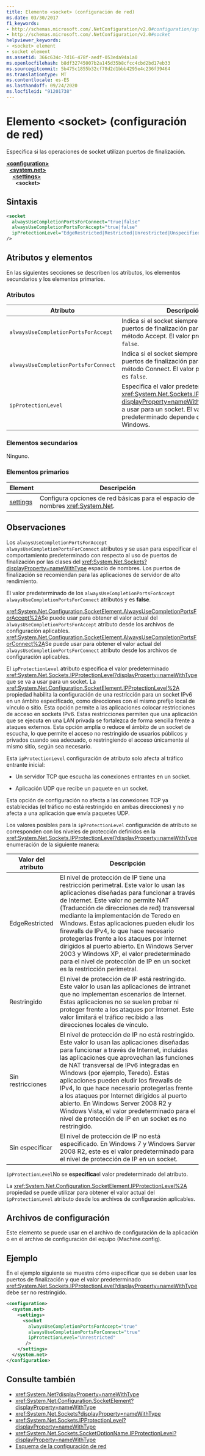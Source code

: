 ```yaml
---
title: Elemento <socket> (configuración de red)
ms.date: 03/30/2017
f1_keywords:
- http://schemas.microsoft.com/.NetConfiguration/v2.0#configuration/system.net/settings/socket
- http://schemas.microsoft.com/.NetConfiguration/v2.0#socket
helpviewer_keywords:
- <socket> element
- socket element
ms.assetid: 366c634c-7d16-478f-aedf-053eda94a1a0
ms.openlocfilehash: b8df32745007b2a145d35b8cfcc4cbd2bd17eb33
ms.sourcegitcommit: 5b475c1855b32cf78d2d1bbb4295e4c236f39464
ms.translationtype: MT
ms.contentlocale: es-ES
ms.lasthandoff: 09/24/2020
ms.locfileid: "91201738"
---
```

# <a name="socket-element-network-settings"></a>Elemento \<socket> (configuración de red)

Especifica si las operaciones de socket utilizan puertos de finalización.  

[**\<configuration>**](../configuration-element.md)\
&nbsp;&nbsp;[**\<system.net>**](system-net-element-network-settings.md)\
&nbsp;&nbsp;&nbsp;&nbsp;[**\<settings>**](settings-element-network-settings.md)\
&nbsp;&nbsp;&nbsp;&nbsp;&nbsp;&nbsp;**\<socket>**

## <a name="syntax"></a>Sintaxis  
  
```xml  
<socket  
  alwaysUseCompletionPortsForConnect="true|false"  
  alwaysUseCompletionPortsForAccept="true|false"  
  ipProtectionLevel="EdgeRestricted|Restricted|Unrestricted|Unspecified"  
/>  
```  
  
## <a name="attributes-and-elements"></a>Atributos y elementos  

 En las siguientes secciones se describen los atributos, los elementos secundarios y los elementos primarios.  
  
### <a name="attributes"></a>Atributos  
  
|**Atributo**|**Descripción**|  
|-------------------|---------------------|  
|`alwaysUseCompletionPortsForAccept`|Indica si el socket siempre debe utilizar los puertos de finalización para las llamadas al método Accept. El valor predeterminado es `false`.|  
|`alwaysUseCompletionPortsForConnect`|Indica si el socket siempre debe utilizar los puertos de finalización para las llamadas al método Connect. El valor predeterminado es `false`.|  
|`ipProtectionLevel`|Especifica el valor predeterminado <xref:System.Net.Sockets.IPProtectionLevel?displayProperty=nameWithType> que se va a usar para un socket. El valor predeterminado depende de la versión de Windows.|  
  
### <a name="child-elements"></a>Elementos secundarios  

 Ninguno.  
  
### <a name="parent-elements"></a>Elementos primarios  
  
|**Element**|**Descripción**|  
|-----------------|---------------------|  
|[settings](settings-element-network-settings.md)|Configura opciones de red básicas para el espacio de nombres <xref:System.Net>.|  
  
## <a name="remarks"></a>Observaciones  

 Los `alwaysUseCompletionPortsForAccept` `alwaysUseCompletionPortsForConnect` atributos y se usan para especificar el comportamiento predeterminado con respecto al uso de puertos de finalización por las clases del <xref:System.Net.Sockets?displayProperty=nameWithType> espacio de nombres. Los puertos de finalización se recomiendan para las aplicaciones de servidor de alto rendimiento.  
  
 El valor predeterminado de los `alwaysUseCompletionPortsForAccept` `alwaysUseCompletionPortsForConnect` atributos y es **false**.  
  
 <xref:System.Net.Configuration.SocketElement.AlwaysUseCompletionPortsForAccept%2A>Se puede usar para obtener el valor actual del `alwaysUseCompletionPortsForAccept` atributo desde los archivos de configuración aplicables. <xref:System.Net.Configuration.SocketElement.AlwaysUseCompletionPortsForConnect%2A>Se puede usar para obtener el valor actual del `alwaysUseCompletionPortsForConnect` atributo desde los archivos de configuración aplicables.  
  
 El `ipProtectionLevel` atributo especifica el valor predeterminado <xref:System.Net.Sockets.IPProtectionLevel?displayProperty=nameWithType> que se va a usar para un socket. La <xref:System.Net.Configuration.SocketElement.IPProtectionLevel%2A> propiedad habilita la configuración de una restricción para un socket IPv6 en un ámbito especificado, como direcciones con el mismo prefijo local de vínculo o sitio. Esta opción permite a las aplicaciones colocar restricciones de acceso en sockets IPv6. Estas restricciones permiten que una aplicación que se ejecuta en una LAN privada se fortalezca de forma sencilla frente a ataques externos. Esta opción amplía o reduce el ámbito de un socket de escucha, lo que permite el acceso no restringido de usuarios públicos y privados cuando sea adecuado, o restringiendo el acceso únicamente al mismo sitio, según sea necesario.  
  
 Esta `ipProtectionLevel` configuración de atributo solo afecta al tráfico entrante inicial:  
  
- Un servidor TCP que escucha las conexiones entrantes en un socket.  
  
- Aplicación UDP que recibe un paquete en un socket.  
  
 Esta opción de configuración no afecta a las conexiones TCP ya establecidas (el tráfico no está restringido en ambas direcciones) y no afecta a una aplicación que envía paquetes UDP.  
  
 Los valores posibles para la `ipProtectionLevel` configuración de atributo se corresponden con los niveles de protección definidos en la <xref:System.Net.Sockets.IPProtectionLevel?displayProperty=nameWithType> enumeración de la siguiente manera:  
  
|**Valor del atributo**|**Descripción**|  
|-|-|  
|EdgeRestricted|El nivel de protección de IP tiene una restricción perimetral. Este valor lo usan las aplicaciones diseñadas para funcionar a través de Internet. Este valor no permite NAT (Traducción de direcciones de red) transversal mediante la implementación de Teredo en Windows. Estas aplicaciones pueden eludir los firewalls de IPv4, lo que hace necesario protegerlas frente a los ataques por Internet dirigidos al puerto abierto. En Windows Server 2003 y Windows XP, el valor predeterminado para el nivel de protección de IP en un socket es la restricción perimetral.|  
|Restringido|El nivel de protección de IP está restringido. Este valor lo usan las aplicaciones de intranet que no implementan escenarios de Internet. Estas aplicaciones no se suelen probar ni proteger frente a los ataques por Internet. Este valor limitará el tráfico recibido a las direcciones locales de vínculo.|  
|Sin restricciones|El nivel de protección de IP no está restringido. Este valor lo usan las aplicaciones diseñadas para funcionar a través de Internet, incluidas las aplicaciones que aprovechan las funciones de NAT transversal de IPv6 integradas en Windows (por ejemplo, Teredo). Estas aplicaciones pueden eludir los firewalls de IPv4, lo que hace necesario protegerlas frente a los ataques por Internet dirigidos al puerto abierto. En Windows Server 2008 R2 y Windows Vista, el valor predeterminado para el nivel de protección de IP en un socket es no restringido.|  
|Sin especificar|El nivel de protección de IP no está especificado. En Windows 7 y Windows Server 2008 R2, este es el valor predeterminado para el nivel de protección de IP en un socket.|  
  
 `ipProtectionLevel`No se **especifica**el valor predeterminado del atributo.  
  
 La <xref:System.Net.Configuration.SocketElement.IPProtectionLevel%2A> propiedad se puede utilizar para obtener el valor actual del `ipProtectionLevel` atributo desde los archivos de configuración aplicables.  
  
## <a name="configuration-files"></a>Archivos de configuración  

 Este elemento se puede usar en el archivo de configuración de la aplicación o en el archivo de configuración del equipo (Machine.config).  
  
## <a name="example"></a>Ejemplo  

 En el ejemplo siguiente se muestra cómo especificar que se deben usar los puertos de finalización y que el valor predeterminado <xref:System.Net.Sockets.IPProtectionLevel?displayProperty=nameWithType> debe ser no restringido.  
  
```xml  
<configuration>  
  <system.net>  
    <settings>  
      <socket  
        alwaysUseCompletionPortsForAccept="true"  
        alwaysUseCompletionPortsForConnect="true"  
        ipProtectionLevel="Unrestricted"  
       />  
    </settings>  
  </system.net>  
</configuration>  
```  
  
## <a name="see-also"></a>Consulte también

- <xref:System.Net?displayProperty=nameWithType>
- <xref:System.Net.Configuration.SocketElement?displayProperty=nameWithType>
- <xref:System.Net.Sockets?displayProperty=nameWithType>
- <xref:System.Net.Sockets.IPProtectionLevel?displayProperty=nameWithType>
- <xref:System.Net.Sockets.SocketOptionName.IPProtectionLevel?displayProperty=nameWithType>
- [Esquema de la configuración de red](index.md)

